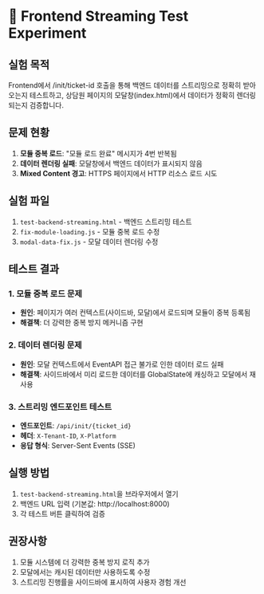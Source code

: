 # 🧪 Frontend Streaming Test Experiment

## 실험 목적
Frontend에서 /init/ticket-id 호출을 통해 백엔드 데이터를 스트리밍으로 정확히 받아오는지 테스트하고, 상담원 페이지의 모달창(index.html)에서 데이터가 정확히 렌더링되는지 검증합니다.

## 문제 현황
1. **모듈 중복 로드**: "모듈 로드 완료" 메시지가 4번 반복됨
2. **데이터 렌더링 실패**: 모달창에서 백엔드 데이터가 표시되지 않음
3. **Mixed Content 경고**: HTTPS 페이지에서 HTTP 리소스 로드 시도

## 실험 파일
1. `test-backend-streaming.html` - 백엔드 스트리밍 테스트
2. `fix-module-loading.js` - 모듈 중복 로드 수정
3. `modal-data-fix.js` - 모달 데이터 렌더링 수정

## 테스트 결과

### 1. 모듈 중복 로드 문제
- **원인**: 페이지가 여러 컨텍스트(사이드바, 모달)에서 로드되며 모듈이 중복 등록됨
- **해결책**: 더 강력한 중복 방지 메커니즘 구현

### 2. 데이터 렌더링 문제
- **원인**: 모달 컨텍스트에서 EventAPI 접근 불가로 인한 데이터 로드 실패
- **해결책**: 사이드바에서 미리 로드한 데이터를 GlobalState에 캐싱하고 모달에서 재사용

### 3. 스트리밍 엔드포인트 테스트
- **엔드포인트**: `/api/init/{ticket_id}`
- **헤더**: `X-Tenant-ID`, `X-Platform`
- **응답 형식**: Server-Sent Events (SSE)

## 실행 방법
1. `test-backend-streaming.html`을 브라우저에서 열기
2. 백엔드 URL 입력 (기본값: http://localhost:8000)
3. 각 테스트 버튼 클릭하여 검증

## 권장사항
1. 모듈 시스템에 더 강력한 중복 방지 로직 추가
2. 모달에서는 캐시된 데이터만 사용하도록 수정
3. 스트리밍 진행률을 사이드바에 표시하여 사용자 경험 개선